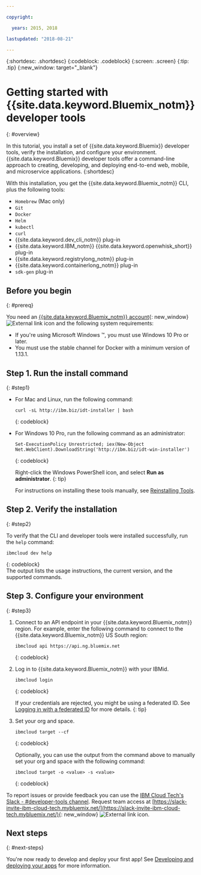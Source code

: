 ```yaml
---

copyright:

  years: 2015, 2018

lastupdated: "2018-08-21"

---
```


{:shortdesc: .shortdesc}
{:codeblock: .codeblock}
{:screen: .screen}
{:tip: .tip}
{:new_window: target="_blank"}

# Getting started with {{site.data.keyword.Bluemix_notm}} developer tools
{: #overview}

In this tutorial, you install a set of {{site.data.keyword.Bluemix}} developer tools, verify the installation, and configure your environment. {{site.data.keyword.Bluemix}} developer tools offer a command-line approach to creating, developing, and deploying end-to-end web, mobile, and microservice applications. 
{:shortdesc}

With this installation, you get the {{site.data.keyword.Bluemix_notm}} CLI, plus the following tools: 

* `Homebrew` (Mac only)
* `Git`
* `Docker`
* `Helm`
* `kubectl`
* `curl`
* {{site.data.keyword.dev_cli_notm}} plug-in
* {{site.data.keyword.IBM_notm}} {{site.data.keyword.openwhisk_short}} plug-in
* {{site.data.keyword.registrylong_notm}} plug-in
* {{site.data.keyword.containerlong_notm}} plug-in
* `sdk-gen` plug-in

## Before you begin
{: #prereq}

You need an [{{site.data.keyword.Bluemix_notm}} account](https://console.bluemix.net/){: new_window} ![External link icon](../icons/launch-glyph.svg "External link icon") and the following system requirements:

* If you're using Microsoft Windows &trade;, you must use Windows 10 Pro or later.
* You must use the stable channel for Docker with a minimum version of 1.13.1. 

## Step 1. Run the install command
{: #step1}

* For Mac and Linux, run the following command:

  ```
  curl -sL http://ibm.biz/idt-installer | bash
  ```
  {: codeblock}
  
* For Windows 10 Pro, run the following command as an administrator:

  ```
  Set-ExecutionPolicy Unrestricted; iex(New-Object Net.WebClient).DownloadString('http://ibm.biz/idt-win-installer')
  ```
  {: codeblock}

  Right-click the Windows PowerShell icon, and select **Run as administrator**.
  {: tip}
  
  For instructions on installing these tools manually, see [Reinstalling Tools](/docs/cli/ts_createapps.html#appendix).

## Step 2. Verify the installation
{: #step2}

To verify that the CLI and developer tools were installed successfully, run the `help` command:

```
ibmcloud dev help
```
{: codeblock}
<br>
The output lists the usage instructions, the current version, and the supported commands.

## Step 3. Configure your environment
{: #step3}

1. Connect to an API endpoint in your {{site.data.keyword.Bluemix_notm}} region. For example, enter the following command to connect to the {{site.data.keyword.Bluemix_notm}} US South region:

	```
	ibmcloud api https://api.ng.bluemix.net
	```
	{: codeblock}

2. Log in to {{site.data.keyword.Bluemix_notm}} with your IBMid.

	```
	ibmcloud login
	```
	{: codeblock}
    <br>
    
	If your credentials are rejected, you might be using a federated ID. See [Logging in with a federated ID](/docs/iam/login_fedid.html#federated_id) for more details.
	{: tip}

3. Set your org and space.

	```
	ibmcloud target --cf
	```
	{: codeblock}
	
	Optionally, you can use the output from the command above to manually set your org and space with the following command:

	```
	ibmcloud target -o <value> -s <value>
	```
	{: codeblock}
	
To report issues or provide feedback you can use the [IBM Cloud Tech's Slack - #developer-tools channel](https://ibm-cloud-tech.slack.com).  Request team access at [https://slack-invite-ibm-cloud-tech.mybluemix.net/](https://slack-invite-ibm-cloud-tech.mybluemix.net/){: new_window} ![External link icon](../icons/launch-glyph.svg "External link icon").

## Next steps
{: #next-steps}

You're now ready to develop and deploy your first app! See [Developing and deploying your apps](/docs/cli/idt/index.html) for more information.
